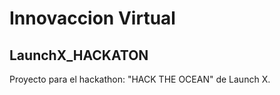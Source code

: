 # Innovaccion Virtual

## LaunchX_HACKATON
 
Proyecto para el hackathon: "HACK THE OCEAN" de Launch X.
